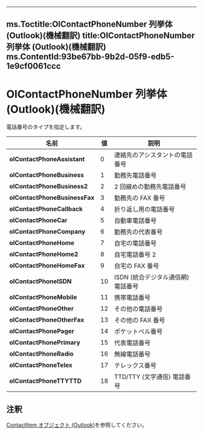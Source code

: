 

---
ms.Toctitle:OlContactPhoneNumber 列挙体 (Outlook)(機械翻訳)
title:OlContactPhoneNumber 列挙体 (Outlook)(機械翻訳)
ms.ContentId:93be67bb-9b2d-05f9-edb5-1e9cf0061ccc
---
# OlContactPhoneNumber 列挙体 (Outlook)(機械翻訳)




電話番号のタイプを指定します。

|**名前**|**値**|**説明**|
|---|---|---|
|**olContactPhoneAssistant**|0|連絡先のアシスタントの電話番号|
|**olContactPhoneBusiness**|1|勤務先電話番号|
|**olContactPhoneBusiness2**|2|2 回線めの勤務先電話番号|
|**olContactPhoneBusinessFax**|3|勤務先の FAX 番号|
|**olContactPhoneCallback**|4|折り返し用の電話番号|
|**olContactPhoneCar**|5|自動車電話番号|
|**olContactPhoneCompany**|6|勤務先の代表番号|
|**olContactPhoneHome**|7|自宅の電話番号|
|**olContactPhoneHome2**|8|自宅電話番号 2|
|**olContactPhoneHomeFax**|9|自宅の FAX 番号|
|**olContactPhoneISDN**|10|ISDN (統合デジタル通信網) 電話番号|
|**olContactPhoneMobile**|11|携帯電話番号|
|**olContactPhoneOther**|12|その他の電話番号|
|**olContactPhoneOtherFax**|13|その他の FAX 番号|
|**olContactPhonePager**|14|ポケットベル番号|
|**olContactPhonePrimary**|15|代表電話番号|
|**olContactPhoneRadio**|16|無線電話番号|
|**olContactPhoneTelex**|17|テレックス番号|
|**olContactPhoneTTYTTD**|18|TTD/TTY (文字通信) 電話番号|



## 注釈
[ContactItem オブジェクト (Outlook)](8e32093c-a678-f1fd-3f35-c2d8994d166f.md)を参照してください。




